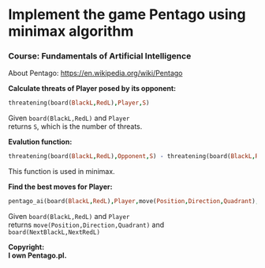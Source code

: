 # Implement the game Pentago using minimax algorithm

### Course: Fundamentals of Artificial Intelligence

About Pentago: https://en.wikipedia.org/wiki/Pentago

**Calculate threats of Player posed by its opponent:**
```prolog
threatening(board(BlackL,RedL),Player,S)
```
Given ```board(BlackL,RedL)``` and ```Player```   
returns ```S```, which is the number of threats.

**Evalution function:**
```prolog
threatening(board(BlackL,RedL),Opponent,S) - threatening(board(BlackL,RedL),Player,S)
```
This function is used in minimax.

**Find the best moves for Player:**
```prolog
pentago_ai(board(BlackL,RedL),Player,move(Position,Direction,Quadrant),board(NextBlackL,NextRedL))
```
Given ```board(BlackL,RedL)``` and ```Player```   
returns ```move(Position,Direction,Quadrant)``` and ```board(NextBlackL,NextRedL)```

**Copyright:**   
**I own Pentago.pl.**
